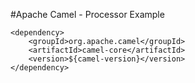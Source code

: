 #Apache Camel - Processor Example


```
<dependency>
	<groupId>org.apache.camel</groupId>
	<artifactId>camel-core</artifactId>
	<version>${camel-version}</version>
</dependency>
```